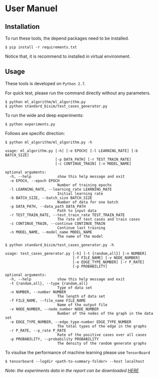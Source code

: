 # User Manuel

## Installation
To run these tools, the depend packages need to be installed.
```
$ pip install -r requirements.txt
```
Notice that, it is recommend to installed in virtual environment.

## Usage

These tools is developed on ```Python 2.7```.

For quick test, please run the command directly without any parameters.
```
$ python ml_algorithm/ml_algorithm.py
$ python standard_bisim/test_cases_generator.py
```

To run the wide and deep experiments:
```
$ python experiments.py 
```

Follows are specific direction:

```
$ python ml_algorithm/ml_algorithm.py -h

usage: ml_algorithm.py [-h] [-e EPOCH] [-l LEARNING_RATE] [-b BATCH_SIZE]
                       [-p DATA_PATH] [-r TEST_TRAIN_RATE] 
                       [-c CONTINUE_TRAIN] [-n MODEL_NAME]

optional arguments:
  -h, --help            show this help message and exit
  -e EPOCH, --epoch EPOCH
                        Number of training epochs
  -l LEARNING_RATE, --learning_rate LEARNING_RATE
                        Initial learning rate
  -b BATCH_SIZE, --batch_size BATCH_SIZE
                        Number of data for one batch
  -p DATA_PATH, --data_path DATA_PATH
                        Path to input data
  -r TEST_TRAIN_RATE, --test_train_rate TEST_TRAIN_RATE
                        The rate of test cases and train cases
  -c CONTINUE_TRAIN, --continue CONTINUE_TRAIN
                        Continue last training
  -n MODEL_NAME, --model_name MODEL_NAME
                        The name of the model
```

```
$ python standard_bisim/test_cases_generator.py -h

usage: test_cases_generator.py [-h] [-t {random,all}] [-n NUMBER]
                               [-f FILE_NAME] [-v NODE_NUMBER]
                               [-e EDGE_TYPE_NUMBER] [-r P_RATE]
                               [-p PROBABILITY]

optional arguments:
  -h, --help            show this help message and exit
  -t {random,all}, --type {random,all}
                        Type of data set
  -n NUMBER, --number NUMBER
                        The length of data set
  -f FILE_NAME, --file_name FILE_NAME
                        Name of the output file
  -v NODE_NUMBER, --node_number NODE_NUMBER
                        Number of the nodes of the graph in the data set
  -e EDGE_TYPE_NUMBER, --edge_type-number EDGE_TYPE_NUMBER
                        The total types of the edge in the graphs
  -r P_RATE, --p_rate P_RATE
                        Rate of the positive cases over all cases
  -p PROBABILITY, --probability PROBABILITY
                        The density of the random generate graphs
```


To visulise the performance of machine learning please use ```TensorBoard```
```
$ tensorboard --logdir <path-to-summary-folder> --host localhost
```

*Note: the experiments data in the report can be downloaded [HERE](https://drive.google.com/file/d/1xuVKh_E8Z671xtPgPN6QsE7gROKCKNY2/view?usp=sharing)*
